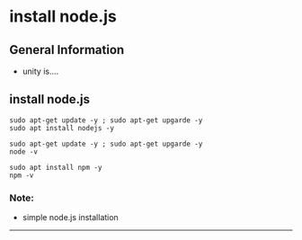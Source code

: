# install node.js

## General Information
* unity is....

## install node.js
```
sudo apt-get update -y ; sudo apt-get upgarde -y
sudo apt install nodejs -y 

sudo apt-get update -y ; sudo apt-get upgarde -y
node -v

sudo apt install npm -y
npm -v
```

### Note: 
   * simple node.js installation 

------
